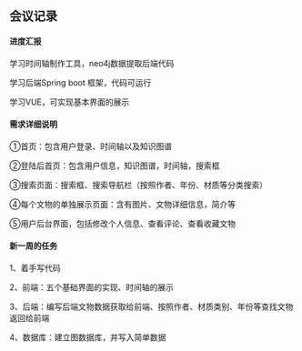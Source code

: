 ## 会议记录

####  进度汇报

学习时间轴制作工具，neo4j数据提取后端代码

学习后端Spring boot 框架，代码可运行

学习VUE，可实现基本界面的展示

#### 需求详细说明

①首页：包含用户登录、时间轴以及知识图谱

②登陆后首页：包含用户信息，知识图谱，时间轴，搜索框

③搜索页面：搜索框、搜索导航栏（按照作者、年份、材质等分类搜索）

④每个文物的单独展示页面：含有图片、文物详细信息，简介等

⑤用户后台界面，包括修改个人信息、查看评论、查看收藏文物

#### 新一周的任务

1、着手写代码

2、前端：五个基础界面的实现、时间轴的展示

3、后端：编写后端文物数据获取给前端、按照作者、材质类别、年份等查找文物返回给前端

4、数据库：建立图数据库，并写入简单数据



